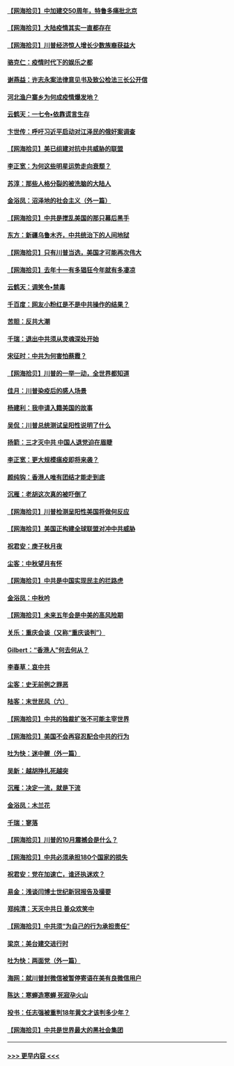 #### [【网海拾贝】中加建交50周年，特鲁多痛批北京](../pages/nsc993/n12476892.md?t=10151151) 
#### [【网海拾贝】大陆疫情其实一直都存在](../pages/nsc993/n12473948.md?t=10151151) 
#### [【网海拾贝】川普经济惊人增长少数族裔获益大](../pages/nsc993/n12471565.md?t=10151151) 
#### [骆克仁：疫情时代下的娱乐之都](../pages/nsc993/n12471312.md?t=10151151) 
#### [谢燕益：许志永案法律意见书及致公检法三长公开信](../pages/nsc993/n12470870.md?t=10151151) 
#### [河北渔户寨乡为何成疫情爆发地？](../pages/nsc993/n12464936.md?t=10151151) 
#### [云鹤天：一七令▪依靠谎言生存](../pages/nsc993/n12470034.md?t=10151151) 
#### [卞世传：呼吁习近平启动对江泽民的俄奸案调查](../pages/nsc993/n12469722.md?t=10151151) 
#### [【网海拾贝】美已组建对抗中共威胁的联盟](../pages/nsc993/n12469018.md?t=10151151) 
#### [李正宽：为何这些明星运势走向衰颓？](../pages/nsc993/n12468730.md?t=10151151) 
#### [苏淳：那些人格分裂的被洗脑的大陆人](../pages/nsc993/n12467858.md?t=10151151) 
#### [金浴凤：沼泽地的社会主义（外一篇）](../pages/nsc993/n12467792.md?t=10151151) 
#### [【网海拾贝】中共是搅乱美国的那只幕后黑手](../pages/nsc993/n12467700.md?t=10151151) 
#### [东方：新疆乌鲁木齐，中共统治下的人间地狱](../pages/nsc993/n12466075.md?t=10151151) 
#### [【网海拾贝】只有川普当选，美国才可能再次伟大](../pages/nsc993/n12466013.md?t=10151151) 
#### [【网海拾贝】去年十一有多猖狂今年就有多凄凉](../pages/nsc993/n12463649.md?t=10151151) 
#### [云鹤天：调笑令▪禁毒](../pages/nsc993/n12462975.md?t=10151151) 
#### [千百度：网友小粉红是不是中共操作的结果？](../pages/nsc993/n12461025.md?t=10151151) 
#### [苦胆：反共大潮](../pages/nsc993/n12459469.md?t=10151151) 
#### [千瑞：退出中共须从灵魂深处开始](../pages/nsc993/n12459437.md?t=10151151) 
#### [宋征时：中共为何害怕蔡霞？](../pages/nsc993/n12459097.md?t=10151151) 
#### [【网海拾贝】川普的一举一动，全世界都知道](../pages/nsc993/n12458825.md?t=10151151) 
#### [佳月：川普染疫后的感人场景](../pages/nsc993/n12456994.md?t=10151151) 
#### [杨建利：我申请入籍美国的故事](../pages/nsc993/n12455635.md?t=10151151) 
#### [吴侃：川普总统测试呈阳性说明了什么](../pages/nsc993/n12451869.md?t=10151151) 
#### [扬箭：三才灭中共 中国人退党迫在眉睫](../pages/nsc993/n12451842.md?t=10151151) 
#### [李正宽：更大规模瘟疫即将来袭？](../pages/nsc993/n12451455.md?t=10151151) 
#### [颜纯钩：香港人唯有团结才能走到底](../pages/nsc993/n12450870.md?t=10151151) 
#### [沉雁：老胡这次真的被吓倒了](../pages/nsc993/n12449796.md?t=10151151) 
#### [【网海拾贝】川普检测呈阳性美国将做何反应](../pages/nsc993/n12449042.md?t=10151151) 
#### [【网海拾贝】美国正构建全球联盟对冲中共威胁](../pages/nsc993/n12446580.md?t=10151151) 
#### [祝君安：庚子秋月夜](../pages/nsc993/n12445870.md?t=10151151) 
#### [尘客：中秋望月有怀](../pages/nsc993/n12444632.md?t=10151151) 
#### [【网海拾贝】中共是中国实现民主的拦路虎](../pages/nsc993/n12443573.md?t=10151151) 
#### [金浴凤：中秋吟](../pages/nsc993/n12441773.md?t=10151151) 
#### [【网海拾贝】未来五年会是中美的高风险期](../pages/nsc993/n12440760.md?t=10151151) 
#### [关乐：重庆会谈（又称“重庆谈判”）](../pages/nsc993/n12437525.md?t=10151151) 
#### [Gilbert：“香港人”何去何从？](../pages/nsc993/n12435894.md?t=10151151) 
#### [李春草：哀中共](../pages/nsc993/n12435874.md?t=10151151) 
#### [尘客：史无前例之罪恶](../pages/nsc993/n12435762.md?t=10151151) 
#### [陆客：末世民风（六）](../pages/nsc993/n12435354.md?t=10151151) 
#### [【网海拾贝】中共的独裁扩张不可能主宰世界](../pages/nsc993/n12435151.md?t=10151151) 
#### [【网海拾贝】美国不会再容忍配合中共的行为](../pages/nsc993/n12433808.md?t=10151151) 
#### [吐为快：迷中醒（外一篇）](../pages/nsc993/n12433585.md?t=10151151) 
#### [吴新：越胡挣扎死越突](../pages/nsc993/n12433562.md?t=10151151) 
#### [沉雁：决定一流，就是下流](../pages/nsc993/n12432128.md?t=10151151) 
#### [金浴凤：木兰花](../pages/nsc993/n12432124.md?t=10151151) 
#### [千瑞：寥落](../pages/nsc993/n12432071.md?t=10151151) 
#### [【网海拾贝】川普的10月震撼会是什么？](../pages/nsc993/n12431624.md?t=10151151) 
#### [【网海拾贝】中共必须承担180个国家的损失](../pages/nsc993/n12428893.md?t=10151151) 
#### [祝君安：党在加速亡，谁还执迷欢？](../pages/nsc993/n12428652.md?t=10151151) 
#### [易金：浅谈闫博士世纪新冠报告及撮要](../pages/nsc993/n12426822.md?t=10151151) 
#### [郑纯清：天灭中共日 善众欢笑中](../pages/nsc993/n12426784.md?t=10151151) 
#### [【网海拾贝】中共须“为自己的行为承担责任”](../pages/nsc993/n12426067.md?t=10151151) 
#### [梁京：美台建交进行时](../pages/nsc993/n12424066.md?t=10151151) 
#### [吐为快：两面党（外一篇）](../pages/nsc993/n12424043.md?t=10151151) 
#### [海网：就川普封微信被暂停寄语在美有良微信用户](../pages/nsc993/n12424021.md?t=10151151) 
#### [陈达：寒蝉造寒蝉 死寂孕火山](../pages/nsc993/n12423958.md?t=10151151) 
#### [投书：任志强被重判18年黄文才该判多少年？](../pages/nsc993/n12423672.md?t=10151151) 
#### [【网海拾贝】中共是世界最大的黑社会集团](../pages/nsc993/n12423543.md?t=10151151) 

----
#### [ >>> 更早内容 <<< ](../indexes/nsc993-earlier.md)
